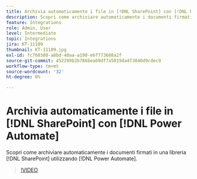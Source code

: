 ```yaml
---
title: Archivia automaticamente i file in [!DNL SharePoint] con [!DNL Power Automate]
description: Scopri come archiviare automaticamente i documenti firmati in una  [!DNL SharePoint] libreria utilizzando [!DNL Power Automate]
feature: Integrations
role: Admin, User
level: Intermediate
topic: Integrations
jira: KT-11109
thumbnail: KT-11109.jpg
exl-id: fc760380-a8bd-40aa-a190-e6f773608a2f
source-git-commit: 452299b2b786beab9df7a5019da4f3840d9cdec9
workflow-type: tm+mt
source-wordcount: '32'
ht-degree: 0%

---
```


# Archivia automaticamente i file in [!DNL SharePoint] con [!DNL Power Automate]

Scopri come archiviare automaticamente i documenti firmati in una libreria [!DNL SharePoint] utilizzando [!DNL Power Automate].

>[!VIDEO](https://video.tv.adobe.com/v/3409121?quality=12&learn=on&hidetitle=true)
